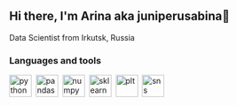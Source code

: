 ## Hi there, I'm Arina aka juniperusabina👋
Data Scientist from Irkutsk, Russia

### Languages and tools

<img src="https://cdn.jsdelivr.net/gh/devicons/devicon/icons/python/python-plain.svg" title="python" width="40" height="40"/>&nbsp;
<img src="https://cdn.jsdelivr.net/gh/devicons/devicon/icons/pandas/pandas-original-wordmark.svg" title="pandas" width="40" height="40"/>&nbsp;
<img src="https://cdn.jsdelivr.net/gh/devicons/devicon/icons/numpy/numpy-original.svg" title="numpy" width="40" height="40"/>&nbsp;
<img src="https://upload.wikimedia.org/wikipedia/commons/0/05/Scikit_learn_logo_small.svg" title="sklearn" width="40" height="40"/>&nbsp;
<img src="https://upload.wikimedia.org/wikipedia/commons/8/84/Matplotlib_icon.svg" title="plt" width="40" height="40"/>&nbsp;
<img src="https://seaborn.pydata.org/_images/logo-mark-lightbg.svg" title="sns" width="40" height="40"/>&nbsp;

